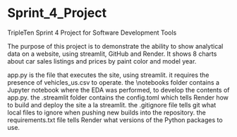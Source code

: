 # Sprint_4_Project
TripleTen Sprint 4 Project for Software Development Tools

The purpose of this project is to demonstrate the ability to show analytical data on a website, using streamlit, GitHub and Render. 
It shows 8 charts about car sales listings and prices by paint color and model year.

app.py is the file that executes the site, using streamlit. it requires the presence of vehicles_us.csv to operate.
the \notebooks folder contains a Jupyter notebook where the EDA was performed, to develop the contents of app.py.
the \.streamlit folder contains the config.toml which tells Render how to build and deploy the site a la streamlit.
the .gitignore file tells git what local files to ignore when pushing new builds into the repository.
the requirements.txt file tells Render what versions of the Python packages to use.